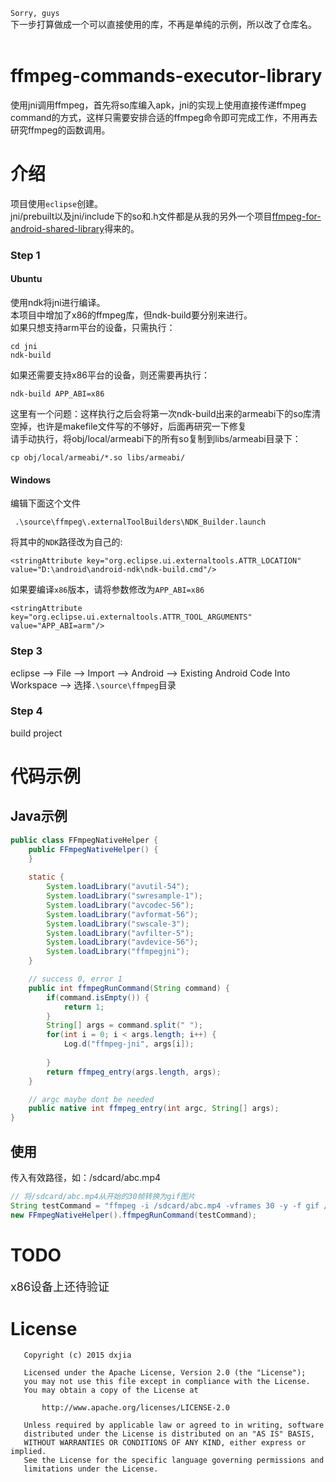 `Sorry, guys` <br>
    下一步打算做成一个可以直接使用的库，不再是单纯的示例，所以改了仓库名。
<br><br>
# ffmpeg-commands-executor-library
使用jni调用ffmpeg，首先将so库编入apk，jni的实现上使用直接传递ffmpeg command的方式，这样只需要安排合适的ffmpeg命令即可完成工作，不用再去研究ffmpeg的函数调用。

# 介绍
项目使用`eclipse`创建。<br>
jni/prebuilt以及jni/include下的so和.h文件都是从我的另外一个项目[ffmpeg-for-android-shared-library](https://github.com/dxjia/ffmpeg-for-android-shared-library)得来的。<br>
### Step 1
#### Ubuntu
使用ndk将jni进行编译。<br>
本项目中增加了x86的ffmpeg库，但ndk-build要分别来进行。<br>
如果只想支持arm平台的设备，只需执行：<br>
```
cd jni
ndk-build
```
如果还需要支持x86平台的设备，则还需要再执行：<br>
```
ndk-build APP_ABI=x86
```
这里有一个问题：这样执行之后会将第一次ndk-build出来的armeabi下的so库清空掉，也许是makefile文件写的不够好，后面再研究一下修复<br>
请手动执行，将obj/local/armeabi下的所有so复制到libs/armeabi目录下：<br>
```
cp obj/local/armeabi/*.so libs/armeabi/
```
#### Windows
编辑下面这个文件
```
 .\source\ffmpeg\.externalToolBuilders\NDK_Builder.launch
```
将其中的`NDK`路径改为自己的:
```
<stringAttribute key="org.eclipse.ui.externaltools.ATTR_LOCATION" value="D:\android\android-ndk\ndk-build.cmd"/>
```
如果要编译`x86`版本，请将参数修改为`APP_ABI=x86`
```
<stringAttribute key="org.eclipse.ui.externaltools.ATTR_TOOL_ARGUMENTS" value="APP_ABI=arm"/>
```

### Step 3
eclipse --> File --> Import --> Android --> Existing Android Code Into Workspace --> 选择`.\source\ffmpeg`目录

### Step 4
build project

# 代码示例
## Java示例

```java
public class FFmpegNativeHelper {
	public FFmpegNativeHelper() {
	}
	
	static {
		System.loadLibrary("avutil-54");
		System.loadLibrary("swresample-1");
		System.loadLibrary("avcodec-56");
		System.loadLibrary("avformat-56");
		System.loadLibrary("swscale-3");
		System.loadLibrary("avfilter-5");
		System.loadLibrary("avdevice-56");
		System.loadLibrary("ffmpegjni");
	}

	// success 0, error 1
	public int ffmpegRunCommand(String command) {
		if(command.isEmpty()) {
			return 1;			
		}
		String[] args = command.split(" ");
		for(int i = 0; i < args.length; i++) {
			Log.d("ffmpeg-jni", args[i]);
			
		}
		return ffmpeg_entry(args.length, args);
	}

	// argc maybe dont be needed
	public native int ffmpeg_entry(int argc, String[] args);
}
```
## 使用
传入有效路径，如：/sdcard/abc.mp4<br>
```java
// 将/sdcard/abc.mp4从开始的30帧转换为gif图片
String testCommand = "ffmpeg -i /sdcard/abc.mp4 -vframes 30 -y -f gif /sdcard/outabc.gif";
new FFmpegNativeHelper().ffmpegRunCommand(testCommand);
```
# TODO
<font size="4">x86设备上还待验证</font>

# License
```
   Copyright (c) 2015 dxjia

   Licensed under the Apache License, Version 2.0 (the "License");
   you may not use this file except in compliance with the License.
   You may obtain a copy of the License at

       http://www.apache.org/licenses/LICENSE-2.0

   Unless required by applicable law or agreed to in writing, software
   distributed under the License is distributed on an "AS IS" BASIS,
   WITHOUT WARRANTIES OR CONDITIONS OF ANY KIND, either express or implied.
   See the License for the specific language governing permissions and
   limitations under the License.
```
